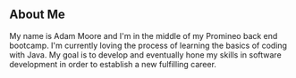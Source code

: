 <p align="center"><a href="https://github.com/admmoore21/admmoore21/blob/main/github_background.jpg" /></a></p>

## About Me

My name is Adam Moore and I'm in the middle of my Promineo back end bootcamp. I'm currently loving the process of learning the basics of coding with Java.  My goal is to develop and eventually hone my skills in software development in order to establish a new fulfilling career.





<!--
**admmoore21/admmoore21** is a ✨ _special_ ✨ repository because its `README.md` (this file) appears on your GitHub profile.

Here are some ideas to get you started:

- 🔭 I’m currently working on ...
- 🌱 I’m currently learning ...
- 👯 I’m looking to collaborate on ...
- 🤔 I’m looking for help with ...
- 💬 Ask me about ...
- 📫 How to reach me: ...
- 😄 Pronouns: ...
- ⚡ Fun fact: ...
-->
